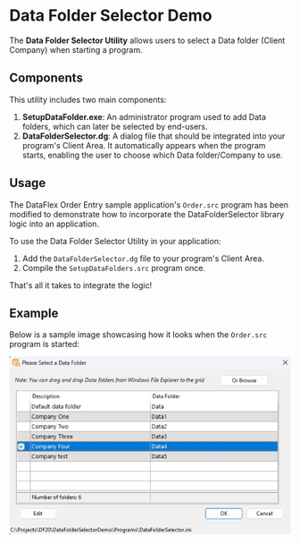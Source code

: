 # Data Folder Selector Demo

The **Data Folder Selector Utility** allows users to select a Data folder (Client Company) when starting a program.

## Components

This utility includes two main components:

1. **SetupDataFolder.exe**: An administrator program used to add Data folders, which can later be selected by end-users.
2. **DataFolderSelector.dg**: A dialog file that should be integrated into your program's Client Area. It automatically appears when the program starts, enabling the user to choose which Data folder/Company to use.

## Usage

The DataFlex Order Entry sample application's `Order.src` program has been modified to demonstrate how to incorporate the DataFolderSelector library logic into an application.

To use the Data Folder Selector Utility in your application:

1. Add the `DataFolderSelector.dg` file to your program's Client Area.
2. Compile the `SetupDataFolders.src` program once.

That's all it takes to integrate the logic!

## Example

Below is a sample image showcasing how it looks when the `Order.src` program is started:

![Sample image of the SetupDataFolders.src program](Bitmaps/PleaseSelectDataFolder.png)
